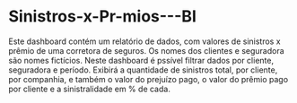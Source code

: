 # Sinistros-x-Pr-mios---BI
Este dashboard contém um relatório de dados, com valores de sinistros x  prêmio de uma corretora de seguros. Os nomes dos clientes e seguradora são nomes fictícios.
Neste dashboard é pssível filtrar dados por cliente, seguradora e período. Exibirá a quantidade de sinistros total, por cliente, por companhia, e também o valor do prejuízo pago, o valor do prêmio pago por cliente e a sinistralidade em % de cada.
